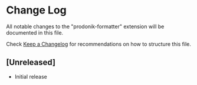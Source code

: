 # Change Log

All notable changes to the "prodonik-formatter" extension will be documented in this file.

Check [Keep a Changelog](http://keepachangelog.com/) for recommendations on how to structure this file.

## [Unreleased]

- Initial release